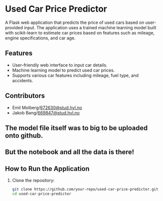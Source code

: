 # Used Car Price Predictor

A Flask web application that predicts the price of used cars based on user-provided input. The application uses a trained machine learning model built with scikit-learn to estimate car prices based on features such as mileage, engine specifications, and car age.

## Features

- User-friendly web interface to input car details.
- Machine learning model to predict used car prices.
- Supports various car features including mileage, fuel type, and accidents.

## Contributors

- Emil Molberg/672630@stud.hvl.no
- Jakob Bang/669847@stud.hvl.no

## The model file itself was to big to be uploaded onto github.
## But the notebook and all the data is there!

## How to Run the Application

1. Clone the repository:
   ```bash
   git clone https://github.com/your-repo/used-car-price-predictor.git
   cd used-car-price-predictor
